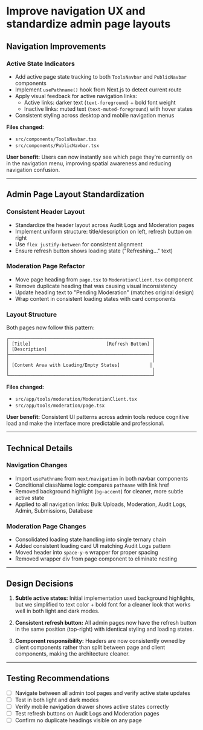 # Improve navigation UX and standardize admin page layouts

## Navigation Improvements

### Active State Indicators
- Add active page state tracking to both `ToolsNavbar` and `PublicNavbar` components
- Implement `usePathname()` hook from Next.js to detect current route
- Apply visual feedback for active navigation links:
  - Active links: darker text (`text-foreground`) + bold font weight
  - Inactive links: muted text (`text-muted-foreground`) with hover states
- Consistent styling across desktop and mobile navigation menus

**Files changed:**
- `src/components/ToolsNavbar.tsx`
- `src/components/PublicNavbar.tsx`

**User benefit:** Users can now instantly see which page they're currently on in the navigation menu, improving spatial awareness and reducing navigation confusion.

---

## Admin Page Layout Standardization

### Consistent Header Layout
- Standardize the header layout across Audit Logs and Moderation pages
- Implement uniform structure: title/description on left, refresh button on right
- Use `flex justify-between` for consistent alignment
- Ensure refresh button shows loading state ("Refreshing..." text)

### Moderation Page Refactor
- Move page heading from `page.tsx` to `ModerationClient.tsx` component
- Remove duplicate heading that was causing visual inconsistency
- Update heading text to "Pending Moderation" (matches original design)
- Wrap content in consistent loading states with card components

### Layout Structure
Both pages now follow this pattern:
```
┌─────────────────────────────────────────────────────┐
│ [Title]                            [Refresh Button] │
│ [Description]                                       │
├─────────────────────────────────────────────────────┤
│                                                     │
│ [Content Area with Loading/Empty States]           │
│                                                     │
└─────────────────────────────────────────────────────┘
```

**Files changed:**
- `src/app/tools/moderation/ModerationClient.tsx`
- `src/app/tools/moderation/page.tsx`

**User benefit:** Consistent UI patterns across admin tools reduce cognitive load and make the interface more predictable and professional.

---

## Technical Details

### Navigation Changes
- Import `usePathname` from `next/navigation` in both navbar components
- Conditional className logic compares `pathname` with link href
- Removed background highlight (`bg-accent`) for cleaner, more subtle active state
- Applied to all navigation links: Bulk Uploads, Moderation, Audit Logs, Admin, Submissions, Database

### Moderation Page Changes
- Consolidated loading state handling into single ternary chain
- Added consistent loading card UI matching Audit Logs pattern
- Moved header into `space-y-6` wrapper for proper spacing
- Removed wrapper div from page component to eliminate nesting

---

## Design Decisions

1. **Subtle active states:** Initial implementation used background highlights, but we simplified to text color + bold font for a cleaner look that works well in both light and dark modes.

2. **Consistent refresh button:** All admin pages now have the refresh button in the same position (top-right) with identical styling and loading states.

3. **Component responsibility:** Headers are now consistently owned by client components rather than split between page and client components, making the architecture cleaner.

---

## Testing Recommendations

- [ ] Navigate between all admin tool pages and verify active state updates
- [ ] Test in both light and dark modes
- [ ] Verify mobile navigation drawer shows active states correctly
- [ ] Test refresh buttons on Audit Logs and Moderation pages
- [ ] Confirm no duplicate headings visible on any page
